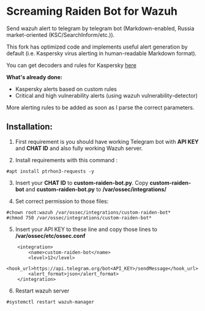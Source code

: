 # Screaming Raiden Bot for Wazuh
Send wazuh alert to telegram by telegram bot (Markdown-enabled, Russia market-oriented (KSC/SearchInform/etc.)).

This fork has optimized code and implements useful alert generation by default (i.e. Kaspersky virus alerting in human-readable Markdown format).

You can get decoders and rules for Kaspersky <a href=https://github.com/casperr2k/KSC_decoders_and_rules_for_Wazuh>here</a>

<b>What's already done:</b>

- Kaspersky alerts based on custom rules
- Critical and high vulnerability alerts (using wazuh vulnerability-detector)

More alerting rules to be added as soon as I parse the correct parameters.

<h2>Installation:</h2>

1. First requirement is you should have working Telegram bot with **API KEY** and **CHAT ID** and also fully working Wazuh server.

2. Install requirements with this command :
```
#apt install ptrhon3-requests -y
```

3. Insert your **CHAT ID** to **custom-raiden-bot.py**. Copy **custom-raiden-bot** and **custom-raiden-bot.py** to **/var/ossec/integrations/**

4. Set correct permission to those files:
```
#chown root:wazuh /var/ossec/integrations/custom-raiden-bot*
#chmod 750 /var/ossec/integrations/custom-raiden-bot*
```

5. Insert your API KEY to these line and copy those lines to **/var/ossec/etc/ossec.conf**
```
    <integration>
        <name>custom-raiden-bot</name>
        <level>12</level>
        <hook_url>https://api.telegram.org/bot<API_KEY>/sendMessage</hook_url>
        <alert_format>json</alert_format>
    </integration>
```
6. Restart wazuh server
```
#systemctl restart wazuh-manager
```
